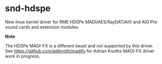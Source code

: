 # snd-hdspe
New linux kernel driver for RME HDSPe MADI/AES/RayDAT/AIO and AIO Pro sound cards and extension modules.

**Note**

The HDSPe MADI-FX is a different beast and not supported by this driver. See 
https://github.com/adiknoth/madifx for Adrian Knoths MADI-FX driver work in progress.
